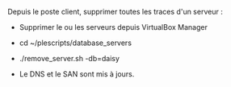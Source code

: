 Depuis le poste client, supprimer toutes les traces d'un serveur :

- Supprimer le ou les serveurs depuis VirtualBox Manager

- cd ~/plescripts/database_servers

- ./remove_server.sh -db=daisy

- Le DNS et le SAN sont mis à jours.
